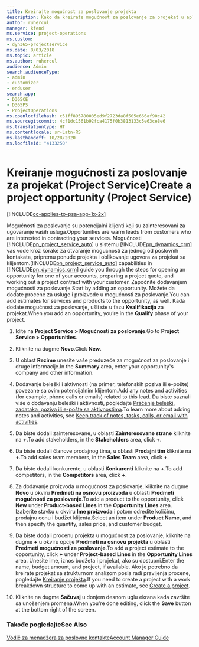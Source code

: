 ```yaml
---
title: Kreirajte mogućnost za poslovanje projekta
description: Kako da kreirate mogućnost za poslovanje za projekat u aplikaciji Project Service
author: ruhercul
manager: kfend
ms.service: project-operations
ms.custom:
- dyn365-projectservice
ms.date: 8/03/2018
ms.topic: article
ms.author: ruhercul
audience: Admin
search.audienceType:
- admin
- customizer
- enduser
search.app:
- D365CE
- D365PS
- ProjectOperations
ms.openlocfilehash: c51ff895780085ed9f2723da8f505e666af90c42
ms.sourcegitcommit: 4cf1dc1561b92fca4175f0b3813133c5e63ce8e6
ms.translationtype: HT
ms.contentlocale: sr-Latn-RS
ms.lasthandoff: 10/28/2020
ms.locfileid: "4133250"
---
```

# <a name="create-a-project-opportunity-project-service"></a><span data-ttu-id="a8936-103">Kreiranje mogućnosti za poslovanje za projekat (Project Service)</span><span class="sxs-lookup"><span data-stu-id="a8936-103">Create a project opportunity (Project Service)</span></span>

[!INCLUDE[cc-applies-to-psa-app-1x-2x](../includes/cc-applies-to-psa-app-1x-2x.md)]

<span data-ttu-id="a8936-104">Mogućnosti za poslovanje su potencijalni klijenti koji su zainteresovani za ugovaranje vaših usluga.</span><span class="sxs-lookup"><span data-stu-id="a8936-104">Opportunities are warm leads from customers who are interested in contracting your services.</span></span> <span data-ttu-id="a8936-105">Mogućnosti [!INCLUDE[pn_project_service_auto](../includes/pn-project-service-auto.md)] u sistemu [!INCLUDE[pn_dynamics_crm](../includes/pn-dynamics-crm.md)] vas vode kroz korake za otvaranje mogućnosti za jednog od poslovnih kontakata, pripremu ponude projekta i oblikovanje ugovora za projekat sa klijentom.</span><span class="sxs-lookup"><span data-stu-id="a8936-105">[!INCLUDE[pn_project_service_auto](../includes/pn-project-service-auto.md)] capabilities in [!INCLUDE[pn_dynamics_crm](../includes/pn-dynamics-crm.md)] guide you through the steps for opening an opportunity for one of your accounts, preparing a project quote, and working out a project contract with your customer.</span></span> <span data-ttu-id="a8936-106">Započnite dodavanjem mogućnosti za poslovanje.</span><span class="sxs-lookup"><span data-stu-id="a8936-106">Start by adding an opportunity.</span></span> <span data-ttu-id="a8936-107">Možete da dodate procene za usluge i proizvode u mogućnosti za poslovanje.</span><span class="sxs-lookup"><span data-stu-id="a8936-107">You can add estimates for services and products to the opportunity, as well.</span></span> <span data-ttu-id="a8936-108">Kada dodate mogućnost za poslovanje, ušli ste u fazu **Kvalifikacija** za projekat.</span><span class="sxs-lookup"><span data-stu-id="a8936-108">When you add an opportunity, you’re in the **Qualify** phase of your project.</span></span>  
  
1.  <span data-ttu-id="a8936-109">Idite na **Project Service > Mogućnosti za poslovanje**.</span><span class="sxs-lookup"><span data-stu-id="a8936-109">Go to **Project Service > Opportunities**.</span></span>  
  
2.  <span data-ttu-id="a8936-110">Kliknite na dugme **Novo**.</span><span class="sxs-lookup"><span data-stu-id="a8936-110">Click **New**.</span></span>  
  
3.  <span data-ttu-id="a8936-111">U oblast **Rezime** unesite vaše preduzeće za mogućnost za poslovanje i druge informacije.</span><span class="sxs-lookup"><span data-stu-id="a8936-111">In the **Summary** area, enter your opportunity's company and other information.</span></span>  
  
4.  <span data-ttu-id="a8936-112">Dodavanje beleški i aktivnosti (na primer, telefonskih poziva ili e-pošte) povezane sa ovim potencijalnim klijentom.</span><span class="sxs-lookup"><span data-stu-id="a8936-112">Add any notes and activities (for example, phone calls or emails) related to this lead.</span></span> <span data-ttu-id="a8936-113">Da biste saznali više o dodavanju beleški i aktivnosti, pogledajte [Praćenje beleški, zadataka, poziva ili e-pošte sa aktivnostima](https://docs.microsoft.com/dynamics365/customerengagement/on-premises/basics/work-with-activities).</span><span class="sxs-lookup"><span data-stu-id="a8936-113">To learn more about adding notes and activities, see [Keep track of notes, tasks, calls, or email with activities](https://docs.microsoft.com/dynamics365/customerengagement/on-premises/basics/work-with-activities).</span></span>  
  
5.  <span data-ttu-id="a8936-114">Da biste dodali zainteresovane, u oblasti **Zainteresovane strane** kliknite na **+**.</span><span class="sxs-lookup"><span data-stu-id="a8936-114">To add stakeholders, in the **Stakeholders** area, click **+**.</span></span>  
  
6.  <span data-ttu-id="a8936-115">Da biste dodali članove prodajnog tima, u oblasti **Prodajni tim** kliknite na **+**.</span><span class="sxs-lookup"><span data-stu-id="a8936-115">To add sales team members, in the **Sales Team** area, click **+**.</span></span>  
  
7.  <span data-ttu-id="a8936-116">Da biste dodali konkurente, u oblasti **Konkurenti** kliknite na **+**.</span><span class="sxs-lookup"><span data-stu-id="a8936-116">To add competitors, in the **Competitors** area, click **+**.</span></span>  
  
8.  <span data-ttu-id="a8936-117">Za dodavanje proizvoda u mogućnost za poslovanje, kliknite na dugme **Novo** u okviru **Predmeti na osnovu proizvoda** u oblasti **Predmeti mogućnosti za poslovanje**.</span><span class="sxs-lookup"><span data-stu-id="a8936-117">To add a product to the opportunity, click **New** under **Product-based Lines** in the **Opportunity Lines** area.</span></span> <span data-ttu-id="a8936-118">Izaberite stavku u okviru **Ime proizvoda** i potom odredite količinu, prodajnu cenu i budžet klijenta.</span><span class="sxs-lookup"><span data-stu-id="a8936-118">Select an item under **Product Name**, and then specify the quantity, sales price, and customer budget.</span></span>  
  
9. <span data-ttu-id="a8936-119">Da biste dodali procenu projekta u mogućnost za poslovanje, kliknite na dugme **+** u okviru opcije **Predmeti na osnovu projekta** u oblasti **Predmeti mogućnosti za poslovanje**.</span><span class="sxs-lookup"><span data-stu-id="a8936-119">To add a project estimate to the opportunity, click **+** under **Project-based Lines** in the **Opportunity Lines** area.</span></span> <span data-ttu-id="a8936-120">Unesite ime, iznos budžeta i projekat, ako su dostupni.</span><span class="sxs-lookup"><span data-stu-id="a8936-120">Enter the name, budget amount, and project, if available.</span></span> <span data-ttu-id="a8936-121">Ako je potrebno da kreirate projekat sa strukturnom analizom posla radi pravljenja procene, pogledajte [Kreiranje projekta](../psa/create-project.md).</span><span class="sxs-lookup"><span data-stu-id="a8936-121">If you need to create a project with a work breakdown structure to come up with an estimate, see [Create a project](../psa/create-project.md).</span></span>  
  
10. <span data-ttu-id="a8936-122">Kliknite na dugme **Sačuvaj** u donjem desnom uglu ekrana kada završite sa unošenjem promena.</span><span class="sxs-lookup"><span data-stu-id="a8936-122">When you’re done editing, click the **Save** button at the bottom right of the screen.</span></span>  
  
### <a name="see-also"></a><span data-ttu-id="a8936-123">Takođe pogledajte</span><span class="sxs-lookup"><span data-stu-id="a8936-123">See Also</span></span>  
 [<span data-ttu-id="a8936-124">Vodič za menadžera za poslovne kontakte</span><span class="sxs-lookup"><span data-stu-id="a8936-124">Account Manager Guide</span></span>](../psa/account-manager-guide.md)
